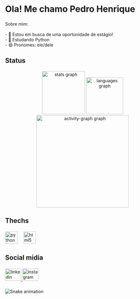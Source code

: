 <h1 align="left">Ola! Me chamo Pedro Henrique</h1>

###

<p align="left">Sobre mim:<br><br>- 🔭 Estou em busca de uma oportunidade de estágio!<br>- 🌱 Estudando Python <br>- 😄 Pronomes: ele/dele</p>

###

<h2 align="left">Status</h2>

###

<div align="center">
  <img src="https://github-readme-stats.vercel.app/api?username=PedroHenriqueCos&hide_title=false&hide_rank=false&show_icons=true&include_all_commits=true&count_private=true&disable_animations=false&theme=vue-dark&locale=en&hide_border=false&order=1" height="140" alt="stats graph"  />
  <img src="https://github-readme-stats.vercel.app/api/top-langs?username=PedroHenriqueCos&locale=en&hide_title=false&layout=compact&card_width=320&langs_count=5&theme=vue-dark&hide_border=false&order=2" height="120" alt="languages graph"  />
  <img src="https://github-readme-activity-graph.vercel.app/graph?username=PedroHenriqueCos&radius=16&theme=vue&area=true&order=5" height="300" alt="activity-graph graph"  />
</div>

###

<h2 align="left">Thechs</h2>

###

<div align="left">
  <img src="https://cdn.jsdelivr.net/gh/devicons/devicon/icons/python/python-original.svg" height="40" alt="python logo"  />
  <img width="12" />
  <img src="https://cdn.jsdelivr.net/gh/devicons/devicon/icons/html5/html5-original.svg" height="40" alt="html5 logo"  />
</div>

###

<h2 align="left">Social midia</h2>

###

<div align="left">
  <a href="www.linkedin.com/in/pedro-henrique-costa-90a879221" target="_blank">
    <img src="https://raw.githubusercontent.com/maurodesouza/profile-readme-generator/master/src/assets/icons/social/linkedin/default.svg" width="52" height="40" alt="linkedin logo"  />
  </a>
  <a href="https://www.instagram.com/phlkpeco/" target="_blank">
    <img src="https://raw.githubusercontent.com/maurodesouza/profile-readme-generator/master/src/assets/icons/social/instagram/default.svg" width="52" height="40" alt="instagram logo"  />
  </a>
</div>

###

<img src="https://raw.githubusercontent.com/PedroHenriqueCos/PedroHenriqueCos/output/snake.svg" alt="Snake animation" />

###




